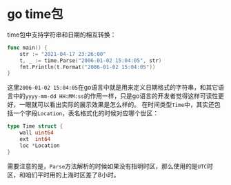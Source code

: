 # go time包

time包中支持字符串和日期的相互转换：

```go
func main() {
    str := "2021-04-17 23:26:00"
    t, _ := time.Parse("2006-01-02 15:04:05", str)
    fmt.Println(t.Format("2006-01-02 15:04:05"))
}
```

这里`2006-01-02 15:04:05`在go语言中就是用来定义日期格式的字符串，和其它语言中的`yyyy-mm-dd HH:MM:ss`的作用一样，只是go语言的开发者觉得这样可读性更好，一眼就可以看出实际的展示效果是怎么样的。
在时间类型`Time`中，其实还包括一个字段`Location`，表名格式化的时候对应哪个世区：

```go
type Time struct {
	wall uint64
	ext  int64
	loc *Location
}
```

需要注意的是，`Parse`方法解析的时候如果没有指明时区，那么使用的是`UTC`时区，和咱们平时用的上海时区差了8小时。
